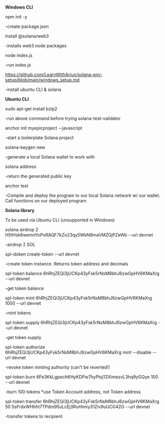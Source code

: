 **Windows CLI**

npm init -y

-create package.json

install @solana/web3

-installs web3 node packages

node index.js

-run index.js

https://github.com/LearnWithArjun/solana-env-setup/blob/main/windows_setup.md

-install ubuntu CLI & solana


**Ubuntu CLI**

sudo apt-get install bzip2

-run above command before trying solana-test-validator

anchor init myepicproject --javascript

-start a boilerplate Solana project

solana-keygen new

-generate a local Solana wallet to work with

solana address

-return the generated public key

anchor test

-Compile and deploy the program to our local Solana network w/ our wallet. Call functions on our deployed program


**Solana library**

To be used via Ubuntu CLI (unsupported in Windows)

solana airdrop 2 H5tHsk6wemnYoPxRAQF7kZo23qy5WkN8maVMZGjPZeWb --url devnet

-airdrop 2 SOL

spl-doken create-token --url devnet

-create token instance. Returns token address and decimals

spl-token balance 6hRhjZEQi3jUCKp43yFsk5rNsM8bhJ6zwGpHV6KMaXrg --url devnet

-get token balance

spl-token mint 6hRhjZEQi3jUCKp43yFsk5rNsM8bhJ6zwGpHV6KMaXrg 1000 --url devnet

-mint tokens

spl-token supply 6hRhjZEQi3jUCKp43yFsk5rNsM8bhJ6zwGpHV6KMaXrg --url devnet

-get token supply

spl-token authorize 6hRhjZEQi3jUCKp43yFsk5rNsM8bhJ6zwGpHV6KMaXrg mint --disable --url devnet

-revoke token minting authority (can't be reverted!)

spl-token burn 6Fe3KkLgpechKHyKDPw7hyPtsj12XimezvL3hq9yGQye 100 --url devnet

-burn 100 tokens *use Token Account address, not Token address

spl-token transfer 6hRhjZEQi3jUCKp43yFsk5rNsM8bhJ6zwGpHV6KMaXrg 50 5sFrdxWHhht7TPdm95uLcEj3RuHimiy31Ziv9uUCG42G --url devnet

-transfer tokens to recipient
